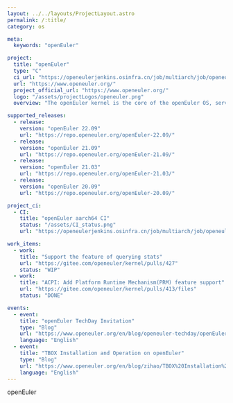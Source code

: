 ```yaml
---
layout: ../../layouts/ProjectLayout.astro
permalink: /:title/
category: os

meta:
  keywords: "openEuler"

project:
  title: "openEuler"
  type: "C"
  ci_url: "https://openeulerjenkins.osinfra.cn/job/multiarch/job/openeuler"
  url: "https://www.openeuler.org/"
  project_official_url: "https://www.openeuler.org/"
  logo: "/assets/projectLogos/openeuler.png"
  overview: "The openEuler kernel is the core of the openEuler OS, serving as the foundation of system performance and stability and a bridge between processors, devices, and services."

supported_releases:
  - release:
    version: "openEuler 22.09"
    url: "https://repo.openeuler.org/openEuler-22.09/"
  - release:
    version: "openEuler 21.09"
    url: "https://repo.openeuler.org/openEuler-21.09/"
  - release:
    version: "openEuler 21.03"
    url: "https://repo.openeuler.org/openEuler-21.03/"
  - release:
    version: "openEuler 20.09"
    url: "https://repo.openeuler.org/openEuler-20.09/"

project_ci:
  - CI:
    title: "openEuler aarch64 CI"
    status: "/assets/CI_status.png"
    url: "https://openeulerjenkins.osinfra.cn/job/multiarch/job/openeuler/job/aarch64/job/kernel/"

work_items:
  - work:
    title: "Support the feature of querying stats"
    url: "https://gitee.com/openeuler/kernel/pulls/427"
    status: "WIP"
  - work:
    title: "ACPI: Add Platform Runtime Mechanism(PRM) feature support"
    url: "https://gitee.com/openeuler/kernel/pulls/413/files"
    status: "DONE"

events:
  - event:
    title: "openEuler TechDay Invitation"
    type: "Blog"
    url: "https://www.openeuler.org/en/blog/openeuler-techday/openEuler%20TechDay%20Invitation.html"
    language: "English"
  - event:
    title: "TBOX Installation and Operation on openEuler"
    type: "Blog"
    url: "https://www.openeuler.org/en/blog/zihao/TBOX%20Installation%20and%20Operation%20on%20openEuler.html"
    language: "English"
---
```


<p>openEuler</p>
